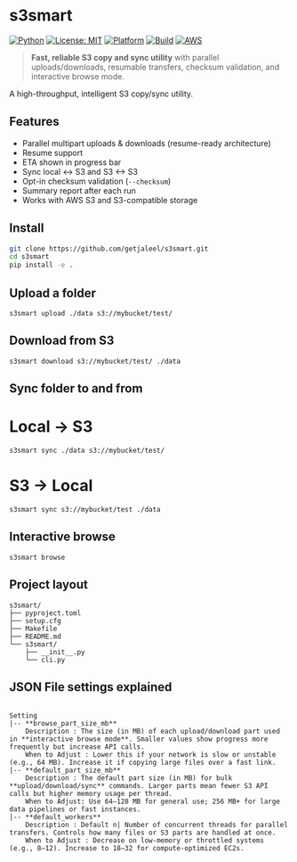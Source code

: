 # s3smart

[![Python](https://img.shields.io/badge/python-3.8%2B-blue.svg)](https://www.python.org/)
[![License: MIT](https://img.shields.io/badge/License-MIT-green.svg)](LICENSE)
[![Platform](https://img.shields.io/badge/platform-macOS%20%7C%20Linux%20%7C%20Windows-lightgrey.svg)](#)
[![Build](https://img.shields.io/badge/build-passing-brightgreen.svg)](#)
[![AWS](https://img.shields.io/badge/AWS-S3-orange.svg)](https://aws.amazon.com/s3/)

> **Fast, reliable S3 copy and sync utility** with parallel uploads/downloads, resumable transfers, checksum validation, and interactive browse mode.


A high-throughput, intelligent S3 copy/sync utility.

## Features
- Parallel multipart uploads & downloads (resume-ready architecture)
- Resume support
- ETA shown in progress bar
- Sync local <-> S3 and S3 <-> S3
- Opt-in checksum validation (`--checksum`)
- Summary report after each run
- Works with AWS S3 and S3-compatible storage

## Install

```bash
git clone https://github.com/getjaleel/s3smart.git
cd s3smart
pip install -e .
```
## Upload a folder
```
s3smart upload ./data s3://mybucket/test/
```
## Download from S3
```
s3smart download s3://mybucket/test/ ./data
```

## Sync folder to and from

# Local → S3
```
s3smart sync ./data s3://mybucket/test/
```
# S3 → Local
```
s3smart sync s3://mybucket/test ./data
```
## Interactive browse
```
s3smart browse
```

## Project layout
```
s3smart/
├── pyproject.toml
├── setup.cfg
├── Makefile
├── README.md
└── s3smart/
    ├── __init__.py
    └── cli.py
```

## JSON File settings explained
```

Setting 
|-- **browse_part_size_mb**  
    Description : The size (in MB) of each upload/download part used in **interactive browse mode**. Smaller values show progress more frequently but increase API calls. 
    When to Adjust : Lower this if your network is slow or unstable (e.g., 64 MB). Increase it if copying large files over a fast link. 
|-- **default_part_size_mb** 
    Description : The default part size (in MB) for bulk **upload/download/sync** commands. Larger parts mean fewer S3 API calls but higher memory usage per thread.      
    When to Adjust: Use 64–128 MB for general use; 256 MB+ for large data pipelines or fast instances.                                 
|-- **default_workers**      
    Description : Default n| Number of concurrent threads for parallel transfers. Controls how many files or S3 parts are handled at once.                        
    When to Adjust : Decrease on low-memory or throttled systems (e.g., 8–12). Increase to 18–32 for compute-optimized EC2s.            
```